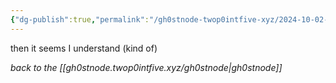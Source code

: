 ```yaml
---
{"dg-publish":true,"permalink":"/gh0stnode-twop0intfive-xyz/2024-10-02-ah-okay/","title":"if this works","created":"2024-10-13T16:32:14.758-04:00","updated":"2024-10-13T16:38:44.458-04:00"}
---
```



then it seems I understand (kind of)



*back to the [[gh0stnode.twop0intfive.xyz/gh0stnode\|gh0stnode]]*